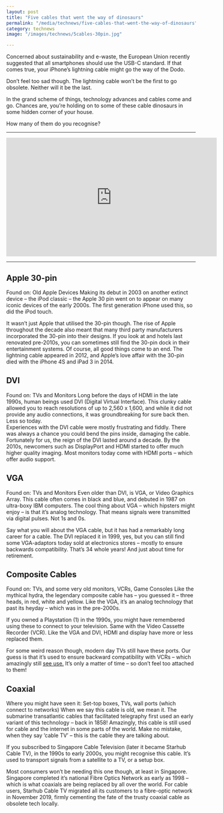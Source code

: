 ```yaml
---
layout: post
title: "Five cables that went the way of dinosaurs"
permalink: "/media/technews/five-cables-that-went-the-way-of-dinosaurs"
category: technews
image: "/images/technews/5cables-30pin.jpg"

---
```


Concerned about sustainability and e-waste, the European Union recently suggested that all smartphones should use the USB-C standard. If that comes true, your iPhone’s lightning cable might go the way of the Dodo. 

Don’t feel too sad though. The lightning cable won’t be the first to go obsolete. Neither will it be the last. 

In the grand scheme of things, technology advances and cables come and go. Chances are, you’re holding on to some of these cable dinosaurs in some hidden corner of your house. 

How many of them do you recognise? 

---
<iframe width="560" height="315" src="https://www.youtube.com/embed/dVq2q6OxaVM" title="YouTube video player" frameborder="0" allow="accelerometer; autoplay; clipboard-write; encrypted-media; gyroscope; picture-in-picture" allowfullscreen></iframe>

---

## Apple 30-pin
Found on: Old Apple Devices
Making its debut in 2003 on another extinct device – the iPod classic – the Apple 30 pin went on to appear on many iconic devices of the early 2000s. The first generation iPhone used this, so did the iPod touch. 

It wasn’t just Apple that utilised the 30-pin though. The rise of Apple throughout the decade also meant that many third party manufacturers incorporated the 30-pin into their designs. If you look at and hotels last renovated pre-2010s, you can sometimes still find the 30-pin dock in their entertainment systems.
Of course, all good things come to an end. The lightning cable appeared in 2012, and Apple’s love affair with the 30-pin died with the iPhone 4S and iPad 3 in 2014. 

## DVI
Found on: TVs and Monitors
Long before the days of HDMI in the late 1990s, human beings used DVI (Digital Virtual Interface). This clunky cable allowed you to reach resolutions of up to 2,560 x 1,600, and while it did not provide any audio connections, it was groundbreaking for sure back then.  Less so today.  
Experiences with the DVI cable were mostly frustrating and fiddly. There was always a chance you could bend the pins inside, damaging the cable. 
Fortunately for us, the reign of the DVI lasted around a decade. By the 2010s, newcomers such as DisplayPort and HDMI started to offer much higher quality imaging. Most monitors today come with HDMI ports – which offer audio support. 

## VGA 
Found on: TVs and Monitors
Even older than DVI, is VGA, or Video Graphics Array. 
This cable often comes in black and blue, and debuted in 1987 on ultra-boxy IBM computers. The cool thing about VGA – which hipsters might enjoy – is that it’s analog technology. That means signals were transmitted via digital pulses. Not 1s and 0s.


Say what you will about the VGA cable, but it has had a remarkably long career for a cable. The DVI replaced it in 1999, yes, but you can still find some VGA-adaptors today sold at electronics stores – mostly to ensure backwards compatibility.
That’s 34 whole years! And just about time for retirement. 

## Composite Cables 
Found on: TVs, and some very old monitors, VCRs, Game Consoles
Like the mythical hydra, the legendary composite cable has – you guessed it – three heads, in red, white and yellow. Like the VGA, it’s an analog technology that past its heyday – which was in the pre-2000s. 

If you owned a Playstation (1) in the 1990s, you might have remembered using these to connect to your television. Same with the Video Cassette Recorder (VCR). Like the VGA and DVI, HDMI and display have more or less replaced them. 

For some weird reason though, modern day TVs still have these ports. Our guess is that it’s used to ensure backward compatibility with VCRs – which amazingly still [see use.](https://www.nytimes.com/2021/02/20/style/vhs-tapes.html)  It’s only a matter of time – so don’t feel too attached to them! 

## Coaxial

Where you might have seen it: Set-top boxes, TVs, wall ports (which connect to networks)
When we say this cable is old, we mean it.  The submarine transatlantic cables that facilitated telegraphy first used an early variant of this technology – back in 1858! Amazingly, this cable is still used for cable and the internet in some parts of the world. Make no mistake, when they say ‘cable TV’ – this is the cable they are talking about. 

If you subscribed to Singapore Cable Television (later it became Starhub Cable TV), in the 1990s to early 2000s, you might recognise this cable. It’s used to transport signals from a satellite to a TV, or a setup box. 

Most consumers won’t be needing this one though, at least in Singapore. Singapore completed it’s national Fibre Optics Network as early as 1998 – which is what coaxials are being replaced by all over the world. For cable users, Starhub Cable TV migrated all its customers to a fibre-optic network in November 2019, firmly cementing the fate of the trusty coaxial cable as obsolete tech locally.  


